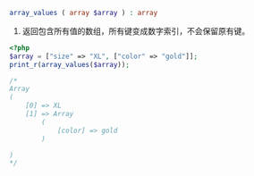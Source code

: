 ```php
array_values ( array $array ) : array
```

1. 返回包含所有值的数组，所有键变成数字索引，不会保留原有键。

```php
<?php
$array = ["size" => "XL", ["color" => "gold"]];
print_r(array_values($array));

/*
Array
(
    [0] => XL
    [1] => Array
        (
            [color] => gold
        )

)
*/
```